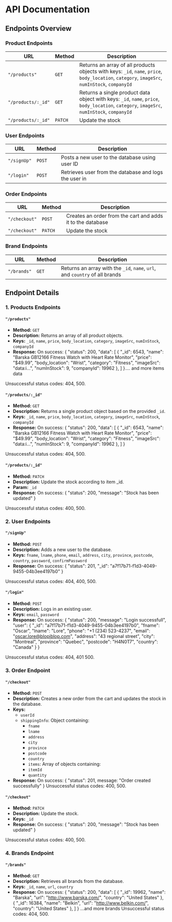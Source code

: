# API Documentation

## Endpoints Overview

### Product Endpoints
| URL                    | Method | Description                                                                                           |
|------------------------|--------|-------------------------------------------------------------------------------------------------------|
| `"/products"`          | `GET`  | Returns an array of all products objects with keys: `_id`, `name`, `price`, `body_location`, `category`, `imageSrc`, `numInStock`, `companyId` |
| `"/products/:_id"`     | `GET`  | Returns a single product data object with keys: `_id`, `name`, `price`, `body_location`, `category`, `imageSrc`, `numInStock`, `companyId` |
|  `"/products/:_id"`    | `PATCH` | Update the stock 

### User Endpoints
| URL                   | Method | Description                                                                                           |
|-----------------------|--------|-------------------------------------------------------------------------------------------------------|
| `"/signUp"`           | `POST` | Posts a new user to the database using user ID                                                          |
| `"/login"`            | `POST` | Retrieves user from the database and logs the user in                                                   |

### Order Endpoints
| URL                   | Method | Description                                                                                           |
|-----------------------|--------|-------------------------------------------------------------------------------------------------------|
| `"/checkout"`         | `POST` | Creates an order from the cart and adds it to the database
| `"/checkout"`         | `PATCH` | Update the stock

### Brand Endpoints
| URL                   | Method | Description                                                                                           |
|-----------------------|--------|-------------------------------------------------------------------------------------------------------|
| `"/brands"`           | `GET`  | Returns an array with the `_id`, `name`, `url`, and `country` of all brands                             |


## Endpoint Details

### 1. Products Endpoints

#### `"/products"`
- **Method:** `GET`
- **Description:** Returns an array of all product objects.
- **Keys:** `_id`, `name`, `price`, `body_location`, `category`, `imageSrc`, `numInStock`, `companyId`
- **Response:** 
On success:
{
	"status": 200,
	"data": [
		{
			"_id": 6543,
			"name": "Barska GB12166 Fitness Watch with Heart Rate Monitor",
			"price": "$49.99",
			"body_location": "Wrist",
			"category": "Fitness",
			"imageSrc": "data:i...",
			"numInStock": 9,
			"companyId": 19962
		}, 
    ]
}.... and more items data

Unsuccessful status codes: 404, 500.

#### `"/products/:_id"`
- **Method:** `GET`
- **Description:** Returns a single product object based on the provided `_id`.
- **Keys:** `_id`, `name`, `price`, `body_location`, `category`, `imageSrc`, `numInStock`, `companyId`
- **Response:** 
On success:
{
	"status": 200,
	"data": [
		{
			"_id": 6543,
			"name": "Barska GB12166 Fitness Watch with Heart Rate Monitor",
			"price": "$49.99",
			"body_location": "Wrist",
			"category": "Fitness",
			"imageSrc": "data:i...",
			"numInStock": 9,
			"companyId": 19962
		}, 
    ]
}

Unsuccessful status codes: 404, 500.

#### `"/products/:_id"`
- **Method:** `PATCH`
- **Description:** Update the stock according to item _id.
- **Param:** `_id`
- **Response:** 
On success:
{
	"status": 200,
	"message": "Stock has been updated"
}

Unsuccessful status codes: 400, 500.

### 2. User Endpoints

#### `"/signUp"`
- **Method:** `POST`
- **Description:** Adds a new user to the database.
- **Keys:** `fname`, `lname`, `phone`, `email`, `address`, `city`, `province`, `postcode`, `country`, `password`, `confirmPassword`
- **Response:** 
On success:
{
	"status": 201,
	"_id": "a7f17b71-f1d3-4049-9455-04b3ee4197b0"
}

Unsuccessful status codes: 404, 400, 500.

#### `"/login"`
- **Method:** `POST`
- **Description:** Logs in an existing user.
- **Keys:** `email`, `password`
- **Response:** 
On success:
{
	"status": 200,
	"message": "Login successfull",
	"user": {
		"_id": "a7f17b71-f1d3-4049-9455-04b3ee4197b0",
		"fname": "Oscar",
		"lname": "Lore",
		"phone": "+1 (234) 523-4237",
		"email": "oscar.lore@blopiblop.com",
		"address": "43 regional street",
		"city": "Montreal",
		"province": "Quebec",
		"postcode": "H4N0T7",
		"country": "Canada"
	}
}

Unsuccessful status codes: 404, 401 500.

### 3. Order Endpoint

#### `"/checkout"`
- **Method:** `POST`
- **Description:** Creates a new order from the cart and updates the stock in the database.
- **Keys:** 
  - `userId`
  - `shippingInfo`: Object containing:
    - `fname`
    - `lname`
    - `address`
    - `city`
    - `province`
    - `postcode`
    - `country`
    - `items`: Array of objects containing:
    - `itemId`
    - `quantity`
- **Response:** 
On success:
{
	"status": 201,
	message: "Order created successfully"
}
Unsuccessful status codes: 400, 500.

#### `"/checkout"`
- **Method:** `PATCH`
- **Description:** Update the stock.
- **Keys:** `_id`
- **Response:** 
On success:
{
	"status": 200,
	"message": "Stock has been updated"
}

Unsuccessful status codes: 400, 500.

### 4. Brands Endpoint

#### `"/brands"`
- **Method:** `GET`
- **Description:** Retrieves all brands from the database.
- **Keys:** `_id`, `name`, `url`, `country`
- **Response:** 
On success:
{
	"status": 200,
	"data": [
		{
			"_id": 19962,
			"name": "Barska",
			"url": "http://www.barska.com/",
			"country": "United States"
		},
		{
			"_id": 16384,
			"name": "Belkin",
			"url": "http://www.belkin.com/",
			"country": "United States"
		},
    ]
} ...and more brands
Unsuccessful status codes: 404, 500.




